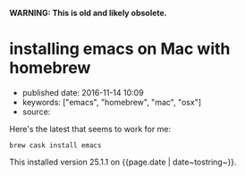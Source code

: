 **WARNING: This is old and likely obsolete.**

installing emacs on Mac with homebrew
=====================================

-   published date: 2016-11-14 10:09
-   keywords: \[\"emacs\", \"homebrew\", \"mac\", \"osx\"\]
-   source:

Here\'s the latest that seems to work for me:

``` {.example}
brew cask install emacs
```

This installed version 25.1.1 on {{page.date \| date~tostring~}}.
